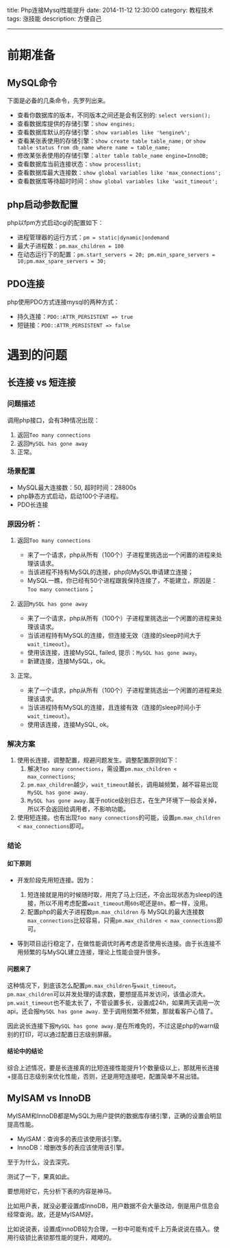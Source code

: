 title: Php连接Mysql性能提升
date: 2014-11-12 12:30:00
category: 教程技术
tags: 涨技能
description: 方便自己

---


# 前期准备 #

## MySQL命令 ##

下面是必备的几条命令，先罗列出来。

- 查看你数据库的版本，不同版本之间还是会有区别的: `select version();`
- 查看数据库提供的存储引擎：`show engines;` 
- 查看数据库默认的存储引擎：`show variables like '%engine%';`
- 查看某张表使用的存储引擎：`show create table table_name;` or `show table status from db_name where name = table_name;`
- 修改某张表使用的存储引擎：`alter table table_name engine=InnoDB;`
- 查看数据库当前连接状态：`show processlist;`
- 查看数据库最大连接数：`show global variables like 'max_connections';`
- 查看数据库等待超时时间：`show global variables like 'wait_timeout';`

## php启动参数配置 ##

php以fpm方式启动cgi的配置如下：

- 进程管理器的运行方式：`pm = static|dynamic|ondemand`
- 最大子进程数：`pm.max_children = 100`
- 在动态运行下的配置：`pm.start_servers = 20; pm.min_spare_servers = 10;pm.max_spare_servers = 30;`

## PDO连接 ##

php使用PDO方式连接mysql的两种方式：

- 持久连接：`PDO::ATTR_PERSISTENT => true`
- 短链接：`PDO::ATTR_PERSISTENT => false`


# 遇到的问题 #

## 长连接 vs 短连接 ##

### 问题描述 ###

调用php接口，会有3种情况出现：

1. 返回`Too many connections`
2. 返回`MySQL has gone away`
3. 正常。

### 场景配置 ###

- MySQL最大连接数：50, 超时时间：28800s
- php静态方式启动，启动100个子进程。
- PDO长连接

### 原因分析： ###

1. 返回`Too many connections`
	- 来了一个请求，php从所有（100个）子进程里挑选出一个闲置的进程来处理该请求。
	- 当该进程不持有MySQL的连接，php向MySQL申请建立连接；
	- MySQL一瞧，你已经有50个进程跟我保持连接了，不能建立，原因是：`Too many connections`；

2. 返回`MySQL has gone away`
	- 来了一个请求，php从所有（100个）子进程里挑选出一个闲置的进程来处理该请求。
	- 当该进程持有MySQL的连接，但连接无效（连接的sleep时间大于`wait_timeout`）。
	- 使用该连接，连接MySQL, failed, 提示：`MySQL has gone away`。
	- 新建连接，连接MySQL，ok。

3. 正常。
	- 来了一个请求，php从所有（100个）子进程里挑选出一个闲置的进程来处理该请求。
	- 当该进程持有MySQL的连接，且连接有效（连接的sleep时间小于`wait_timeout`）。
	- 使用该连接，连接MySQL, ok。

### 解决方案 ###
1. 使用长连接，调整配置，规避问题发生。调整配置原则如下：
	1. 解决`Too many connections`，需设置`pm.max_children < max_connections`;
	2. `pm.max_children`越少，`wait_timeout`越长，调用越频繁，越不容易出现`MySQL has gone away.`
	3. `MySQL has gone away.`属于notice级别日志，在生产环境下一般会关掉，所以不会返回给调用者，不影响功能。
2. 使用短连接。也有出现`Too many connections`的可能，设置`pm.max_children < max_connections`即可。

### 结论 ###

#### 如下原则 ####

- 开发阶段先用短连接。因为：
	1. 短连接就是用的时候随时取，用完了马上归还，不会出现状态为sleep的连接，所以不用考虑配置`wait_timeout`用`60s`呢还是`8h`，都一样，没用。
	2. 配置php的最大子进程数`pm.max_children` 与 MySQL的最大连接数`max_connections`比较容易，只需`pm.max_children < max_connections`即可。

- 等到项目运行稳定了，在做性能调优时再考虑是否使用长连接。由于长连接不用频繁的与MySQL建立连接，理论上性能会提升很多。


#### 问题来了 ####

这种情况下，到底该怎么配置`pm.max_children`与`wait_timeout`。
`pm.max_children`可以并发处理的请求数，要想提高并发访问，该值必须大。
`pm.wait_timeout`也不能太长了，不管设置多长，设置成24h，如果两天调用一次api，还会报`MySQL has gone away.`
至于调用频繁不频繁，那就看客户心情了。 

因此说长连接下报`MySQL has gone away.`是在所难免的，不过这是php的warn级别的打印，可以通过配置日志级别屏蔽。

#### 结论中的结论 ####
综合上述情况，要是长连接真的比短连接性能提升1个数量级以上，那就用长连接+提高日志级别来优化性能，否则，还是用短连接吧，配置简单不易出错。

## MyISAM vs InnoDB ##

MyISAM和InnoDB都是MySQL为用户提供的数据库存储引擎，正确的设置会明显提高性能。

- MyISAM：查询多的表应该使用该引擎。
- InnoDB：增删改多的表应该使用该引擎。

至于为什么，没去深究。

测试了一下，果真如此。

要想用好它，先分析下表的内容是神马。

比如用户表，就没必要设置成InnoDB，用户数据不会大量改动，倒是用户信息会经常查询。故，还是MyISAM好。

比如说说表，设置成InnoDB较为合理，一秒中可能有成千上万条说说在插入。使用行级锁比表锁那性能的提升，飕飕的。